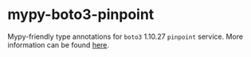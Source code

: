 # mypy-boto3-pinpoint

Mypy-friendly type annotations for `boto3` 1.10.27 `pinpoint` service.
More information can be found [here](https://github.com/vemel/mypy_boto3).
